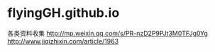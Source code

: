 # flyingGH.github.io
各类资料收集
http://mp.weixin.qq.com/s/PR-nzD2P9PJt3M0TFJg0Yg
http://www.jiqizhixin.com/article/1963
